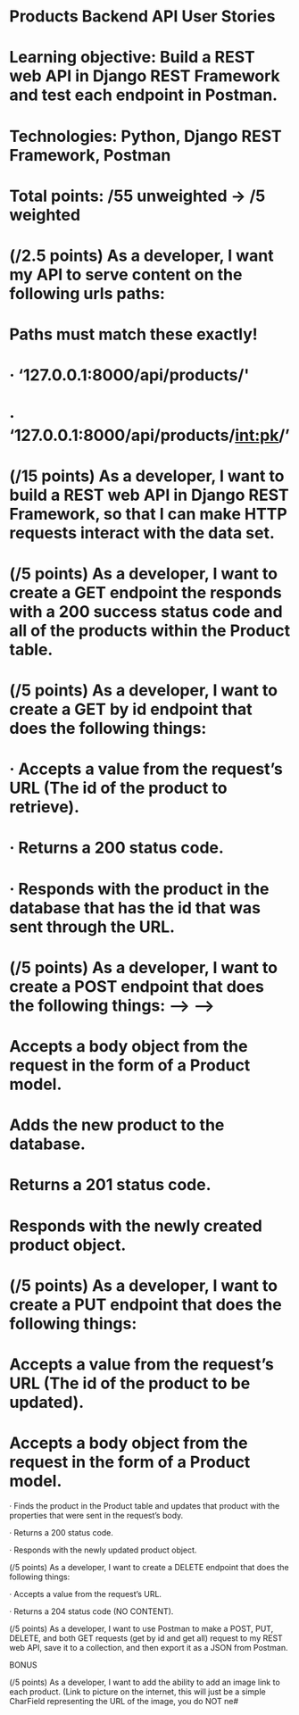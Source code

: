 # Products Backend API User Stories

# Learning objective: Build a REST web API in Django REST Framework and test each endpoint in Postman.

# Technologies: Python, Django REST Framework, Postman

# Total points: /55 unweighted -> /5 weighted

<!-- # (/5 points): As a developer, I want to make good, consistent commits. -->

<!-- # (/2.5 points) As a developer, I want to create a Product model -->

<!-- # #Property names must be in snake_case and match the following exactly! -->

<!-- #  title - CharField -->

<!-- # description - CharField -->

<!-- # price - DecimalField -->

<!-- # inventory_quantity – IntegerField -->

# (/2.5 points) As a developer, I want my API to serve content on the following urls paths:

# Paths must match these exactly!

# · ‘127.0.0.1:8000/api/products/'

# · ‘127.0.0.1:8000/api/products/<int:pk>/’

# (/15 points) As a developer, I want to build a REST web API in Django REST Framework, so that I can make HTTP requests interact with the data set.

# (/5 points) As a developer, I want to create a GET endpoint the responds with a 200 success status code and all of the products within the Product table.

# (/5 points) As a developer, I want to create a GET by id endpoint that does the following things:

# · Accepts a value from the request’s URL (The id of the product to retrieve).

# · Returns a 200 status code.

# · Responds with the product in the database that has the id that was sent through the URL.

# (/5 points) As a developer, I want to create a POST endpoint that does the following things: --> -->

 # Accepts a body object from the request in the form of a Product model.

#  Adds the new product to the database.

#  Returns a 201 status code.

#  Responds with the newly created product object.

# (/5 points) As a developer, I want to create a PUT endpoint that does the following things:

# Accepts a value from the request’s URL (The id of the product to be updated).

# Accepts a body object from the request in the form of a Product model.

· Finds the product in the Product table and updates that product with the properties that were sent in the request’s body.

· Returns a 200 status code.

· Responds with the newly updated product object.

(/5 points) As a developer, I want to create a DELETE endpoint that does the following things:

· Accepts a value from the request’s URL.

· Returns a 204 status code (NO CONTENT).

(/5 points) As a developer, I want to use Postman to make a POST, PUT, DELETE, and both GET requests (get by id and get all) request to my REST web API, save it to a collection, and then export it as a JSON from Postman.

BONUS

(/5 points) As a developer, I want to add the ability to add an image link to each product. (Link to picture on the internet, this will just be a simple CharField representing the URL of the image, you do NOT ne#